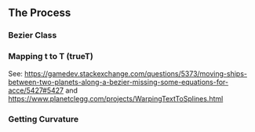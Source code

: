 ## The Process

### Bezier Class
### Mapping t to T (trueT)
See: https://gamedev.stackexchange.com/questions/5373/moving-ships-between-two-planets-along-a-bezier-missing-some-equations-for-acce/5427#5427 and https://www.planetclegg.com/projects/WarpingTextToSplines.html
### Getting Curvature
### 
